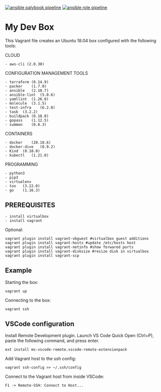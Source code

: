 [![ansible palybook pipeline](https://github.com/nicolimo86/devbox/actions/workflows/ansible-playbook.yml/badge.svg)](https://github.com/nicolimo86/devbox/actions/workflows/ansible-playbook.yml) [![ansible role pipeline](https://github.com/nicolimo86/devbox/actions/workflows/ansible-role.yml/badge.svg)](https://github.com/nicolimo86/devbox/actions/workflows/ansible-role.yml)

My Dev Box 
=========

This Vagrant file creates an Ubuntu 18.04 box configured with the following tools:

CLOUD
    
    - aws-cli (2.0.30)

CONFIGURATION MANAGEMENT TOOLS

    - terraform (0.14.9)
    - packer    (1.7.0)
    - ansible   (2.10.7)
    - ansible-lint  (5.0.6)
    - yamllint  (1.26.0)
    - molecule  (3.1.5)
    - test-infra    (6.2.0)
    - task  (3.2.2)
    - buildpack (0.18.0)
    - gopass    (1.12.5)
    - summon    (0.8.3)

CONTAINERS

    - docker    (20.10.6)
    - docker-dive   (0.9.2)
    - Kind  (0.10.0)
    - kubectl   (1.21.0)


PROGRAMMING

    - python3
    - pip3
    - virtualenv
    - tox   (3.22.0)
    - go    (1.16.3)


PREREQUISITES
----------------

    - install virtualbox
    - install vagrant

Optional:

    vagrant plugin install vagrant-vbguest #virtualbox guest additions
    vagrant plugin install vagrant-hosts #update /etc/hosts host
    vagrant plugin install vagrant-netinfo #show forwared ports
    vagrant plugin install vagrant-disksize #resize disk in virtualbox
    vagrant plugin install vagrant-scp


Example
----------------

Starting the box:

    vagrant up

Connecting to the box:

    vagrant ssh

VSCode configuration
----------------

Install Remote Development plugin.
Launch VS Code Quick Open (Ctrl+P), paste the following command, and press enter.
    
    ext install ms-vscode-remote.vscode-remote-extensionpack

Add Vagrant host to the ssh config:
    
    vagrant ssh-config >> ~/.ssh/config

Connect to the Vagrant host from inside VSCode:
    
    F1 -> Remote-SSH: Connect to Host...
